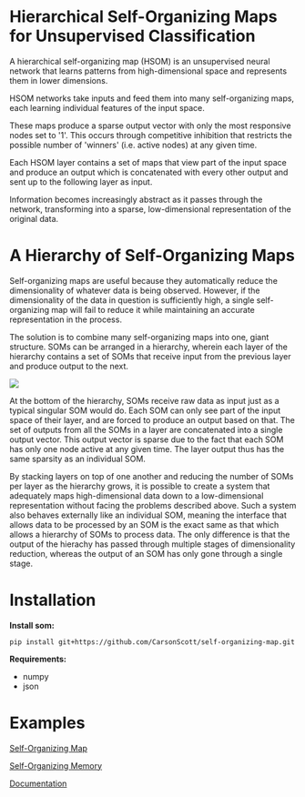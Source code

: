 # Hierarchical Self-Organizing Maps for Unsupervised Classification 

A hierarchical self-organizing map (HSOM) is an unsupervised neural network that learns patterns from high-dimensional space and represents them in lower dimensions. 

HSOM networks take inputs and feed them into many self-organizing maps, each learning individual features of the input space. 

These maps produce a sparse output vector with only the most responsive nodes set to '1'. This occurs through competitive inhibition that restricts the possible number of 'winners' (i.e. active nodes) at any given time.

Each HSOM layer contains a set of maps that view part of the input space and produce an output which is concatenated with every other output and sent up to the following layer as input. 

Information becomes increasingly abstract as it passes through the network, transforming into a sparse, low-dimensional representation of the original data.

# A Hierarchy of Self-Organizing Maps

Self-organizing maps are useful because they automatically reduce the dimensionality of whatever data is being observed. However, if the dimensionality of the data in question is sufficiently high, a single self-organizing map will fail to reduce it while maintaining an accurate representation in the process.

The solution is to combine many self-organizing maps into one, giant structure. SOMs can be arranged in a hierarchy, wherein each layer of the hierarchy contains a set of SOMs that receive input from the previous layer and produce output to the next. 

![](https://github.com/CarsonScott/self-organizing-map/blob/master/images/layer.PNG)

At the bottom of the hierarchy, SOMs receive raw data as input just as a typical singular SOM would do. Each SOM can only see part of the input space of their layer, and are forced to produce an output based on that. The set of outputs from all the SOMs in a layer are concatenated into a single output vector. This output vector is sparse due to the fact that each SOM has only one node active at any given time. The layer output thus has the same sparsity as an individual SOM. 

By stacking layers on top of one another and reducing the number of SOMs per layer as the hierarchy grows, it is possible to create a system that adequately maps high-dimensional data down to a low-dimensional representation without facing the problems described above. Such a system also behaves externally like an individual SOM, meaning the interface that allows data to be processed by an SOM is the exact same as that which allows a hierarchy of SOMs to process data. The only difference is that the output of the hierachy has passed through multiple stages of dimensionality reduction, whereas the output of an SOM has only gone through a single stage.

# Installation

__Install som:__

    pip install git+https://github.com/CarsonScott/self-organizing-map.git

__Requirements:__

- numpy
- json

# Examples

[Self-Organizing Map](https://github.com/CarsonScott/self-organizing-map/blob/master/examples/self_organizing_map.py)

[Self-Organizing Memory](https://github.com/CarsonScott/self-organizing-map/blob/master/examples/self_organizing_memory.py)

[Documentation](https://github.com/CarsonScott/self-organizing-map/blob/master/DOCUMENTATION.md)
